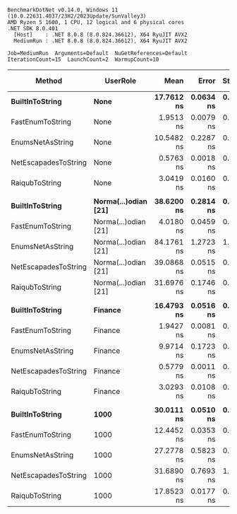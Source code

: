 ```

BenchmarkDotNet v0.14.0, Windows 11 (10.0.22631.4037/23H2/2023Update/SunValley3)
AMD Ryzen 5 1600, 1 CPU, 12 logical and 6 physical cores
.NET SDK 8.0.401
  [Host]    : .NET 8.0.8 (8.0.824.36612), X64 RyuJIT AVX2
  MediumRun : .NET 8.0.8 (8.0.824.36612), X64 RyuJIT AVX2

Job=MediumRun  Arguments=Default  NuGetReferences=Default  
IterationCount=15  LaunchCount=2  WarmupCount=10  

```
| Method               | UserRole             | Mean       | Error     | StdDev    | Median     | Ratio | RatioSD | Gen0   | Allocated | Alloc Ratio |
|--------------------- |--------------------- |-----------:|----------:|----------:|-----------:|------:|--------:|-------:|----------:|------------:|
| **BuiltInToString**      | **None**                 | **17.7612 ns** | **0.0634 ns** | **0.0930 ns** | **17.7200 ns** |  **1.00** |    **0.01** | **0.0057** |      **24 B** |        **1.00** |
| FastEnumToString     | None                 |  1.9513 ns | 0.0079 ns | 0.0116 ns |  1.9547 ns |  0.11 |    0.00 |      - |         - |        0.00 |
| EnumsNetAsString     | None                 | 10.5482 ns | 0.2287 ns | 0.3280 ns | 10.4963 ns |  0.59 |    0.02 |      - |         - |        0.00 |
| NetEscapadesToString | None                 |  0.5763 ns | 0.0018 ns | 0.0024 ns |  0.5754 ns |  0.03 |    0.00 |      - |         - |        0.00 |
| RaiqubToString       | None                 |  3.0419 ns | 0.0160 ns | 0.0224 ns |  3.0414 ns |  0.17 |    0.00 |      - |         - |        0.00 |
|                      |                      |            |           |           |            |       |         |        |           |             |
| **BuiltInToString**      | **Norma(...)odian [21]** | **38.6200 ns** | **0.2814 ns** | **0.4211 ns** | **38.5593 ns** |  **1.00** |    **0.02** | **0.0210** |      **88 B** |        **1.00** |
| FastEnumToString     | Norma(...)odian [21] |  4.0180 ns | 0.0459 ns | 0.0687 ns |  4.0378 ns |  0.10 |    0.00 |      - |         - |        0.00 |
| EnumsNetAsString     | Norma(...)odian [21] | 84.1761 ns | 1.2723 ns | 1.8649 ns | 83.0579 ns |  2.18 |    0.05 | 0.0650 |     272 B |        3.09 |
| NetEscapadesToString | Norma(...)odian [21] | 39.0868 ns | 0.0515 ns | 0.0756 ns | 39.0901 ns |  1.01 |    0.01 | 0.0210 |      88 B |        1.00 |
| RaiqubToString       | Norma(...)odian [21] | 31.6976 ns | 0.1746 ns | 0.2559 ns | 31.8447 ns |  0.82 |    0.01 | 0.0153 |      64 B |        0.73 |
|                      |                      |            |           |           |            |       |         |        |           |             |
| **BuiltInToString**      | **Finance**              | **16.4793 ns** | **0.0516 ns** | **0.0740 ns** | **16.4590 ns** |  **1.00** |    **0.01** | **0.0057** |      **24 B** |        **1.00** |
| FastEnumToString     | Finance              |  1.9427 ns | 0.0081 ns | 0.0119 ns |  1.9384 ns |  0.12 |    0.00 |      - |         - |        0.00 |
| EnumsNetAsString     | Finance              |  9.9714 ns | 0.1723 ns | 0.2579 ns |  9.9170 ns |  0.61 |    0.02 |      - |         - |        0.00 |
| NetEscapadesToString | Finance              |  0.5779 ns | 0.0011 ns | 0.0015 ns |  0.5780 ns |  0.04 |    0.00 |      - |         - |        0.00 |
| RaiqubToString       | Finance              |  3.0293 ns | 0.0108 ns | 0.0151 ns |  3.0292 ns |  0.18 |    0.00 |      - |         - |        0.00 |
|                      |                      |            |           |           |            |       |         |        |           |             |
| **BuiltInToString**      | **1000**                 | **30.0111 ns** | **0.0510 ns** | **0.0732 ns** | **30.0155 ns** |  **1.00** |    **0.00** | **0.0134** |      **56 B** |        **1.00** |
| FastEnumToString     | 1000                 | 12.4452 ns | 0.0353 ns | 0.0518 ns | 12.4528 ns |  0.41 |    0.00 | 0.0076 |      32 B |        0.57 |
| EnumsNetAsString     | 1000                 | 27.2778 ns | 0.5823 ns | 0.8351 ns | 27.2444 ns |  0.91 |    0.03 | 0.0076 |      32 B |        0.57 |
| NetEscapadesToString | 1000                 | 31.6890 ns | 0.7693 ns | 1.1033 ns | 30.9733 ns |  1.06 |    0.04 | 0.0134 |      56 B |        1.00 |
| RaiqubToString       | 1000                 | 17.8523 ns | 0.0177 ns | 0.0253 ns | 17.8537 ns |  0.59 |    0.00 | 0.0076 |      32 B |        0.57 |
